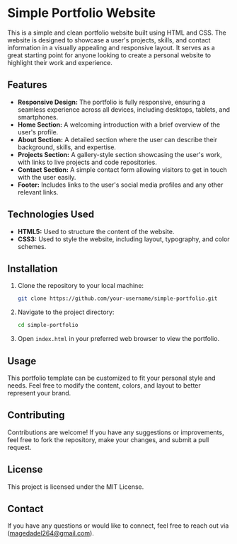 
# Simple Portfolio Website

This is a simple and clean portfolio website built using HTML and CSS. The website is designed to showcase a user's projects, skills, and contact information in a visually appealing and responsive layout. It serves as a great starting point for anyone looking to create a personal website to highlight their work and experience.

## Features

- **Responsive Design:** The portfolio is fully responsive, ensuring a seamless experience across all devices, including desktops, tablets, and smartphones.
- **Home Section:** A welcoming introduction with a brief overview of the user's profile.
- **About Section:** A detailed section where the user can describe their background, skills, and expertise.
- **Projects Section:** A gallery-style section showcasing the user's work, with links to live projects and code repositories.
- **Contact Section:** A simple contact form allowing visitors to get in touch with the user easily.
- **Footer:** Includes links to the user's social media profiles and any other relevant links.

## Technologies Used

- **HTML5:** Used to structure the content of the website.
- **CSS3:** Used to style the website, including layout, typography, and color schemes.

## Installation

1. Clone the repository to your local machine:
   ```bash
   git clone https://github.com/your-username/simple-portfolio.git
   ```
2. Navigate to the project directory:
   ```bash
   cd simple-portfolio
   ```
3. Open `index.html` in your preferred web browser to view the portfolio.

## Usage

This portfolio template can be customized to fit your personal style and needs. Feel free to modify the content, colors, and layout to better represent your brand.

## Contributing

Contributions are welcome! If you have any suggestions or improvements, feel free to fork the repository, make your changes, and submit a pull request.

## License

This project is licensed under the MIT License.

## Contact

If you have any questions or would like to connect, feel free to reach out via (magedadel264@gmail.com).

